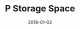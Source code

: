 ---
layout: site
title: "P Storage Space"
date: 2018-01-02
categories: [community]
version: 1.6.2
major: 1
minor: 6
patch: 2
slug: p-storage-space
link: https://pstorage.space/
submitter: lpolepeddi
permalink: /sites/:slug
---